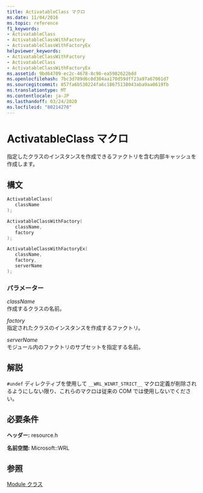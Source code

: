 ```yaml
---
title: ActivatableClass マクロ
ms.date: 11/04/2016
ms.topic: reference
f1_keywords:
- ActivatableClass
- ActivatableClassWithFactory
- ActivatableClassWithFactoryEx
helpviewer_keywords:
- ActivatableClassWithFactory
- ActivatableClass
- ActivatableClassWithFactoryEx
ms.assetid: 9bd64709-ec2c-4678-8c96-ea5982622bdd
ms.openlocfilehash: 7bc3d789d6c0d304aa170d59dff23a97a67061d7
ms.sourcegitcommit: 857fa6b530224fa6c18675138043aba9aa0619fb
ms.translationtype: MT
ms.contentlocale: ja-JP
ms.lasthandoff: 03/24/2020
ms.locfileid: "80214278"
---
```

# <a name="activatableclass-macros"></a>ActivatableClass マクロ

指定したクラスのインスタンスを作成できるファクトリを含む内部キャッシュを作成します。

## <a name="syntax"></a>構文

```cpp
ActivatableClass(
   className
);

ActivatableClassWithFactory(
   className,
   factory
);

ActivatableClassWithFactoryEx(
   className,
   factory,
   serverName
);
```

### <a name="parameters"></a>パラメーター

*className*<br/>
作成するクラスの名前。

*factory*<br/>
指定されたクラスのインスタンスを作成するファクトリ。

*serverName*<br/>
モジュール内のファクトリのサブセットを指定する名前。

## <a name="remarks"></a>解説

`#undef` ディレクティブを使用して `__WRL_WINRT_STRICT__` マクロ定義が削除されるようにしない限り、これらのマクロは従来の COM では使用しないでください。

## <a name="requirements"></a>必要条件

**ヘッダー:** resource.h

**名前空間:** Microsoft::WRL

## <a name="see-also"></a>参照

[Module クラス](module-class.md)
